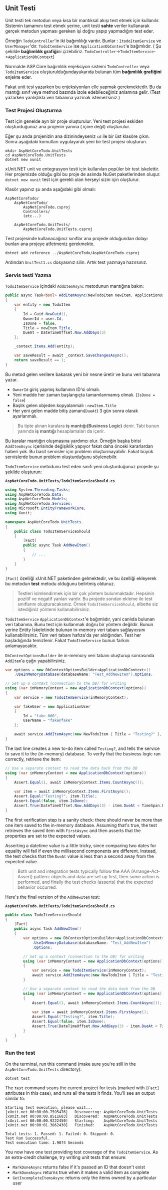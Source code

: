 ## Unit Testi

Unit testi tek metodun veya kısa bir mantıksal akışı test etmek için kullanılır. Sistemin tamamını test etmek yerine, unit testi **sahte** veriler kullanarak gerçek metodun yapması gereken işi doğru yapıp yapmadığını test eder.

Örneğin `TodoController`'in iki bağımlılığı vardır. Bunlar : `ItodoItemService` ve `UserManager`'dır. `TodoItemService` ise `ApplicationDbContext`'e bağımlıdır. ( Şu şekilde **bağlımlılık grafiği**ni çizebiliriz. `TodoController`->`TodoItemService`->`ApplicationDbContext`)

Normalde ASP.Core bağımlılık enjeksiyon sistemi `TodoController` veya `TodoItemService` oluşturulduğundayukarıda bulunan tüm **bağımlılık grafiğini** enjekte eder.

Fakat unit tesi yazarken bu enjeksiyonları elle yapmak gerekmektedir. Bu da mantığı sınıf veya method bazında izole edebileceğiniz anlamına gelir. (Test yazarken yanlışlıkla veri tabanına yazmak istemezsiniz.)

### Test Projesi Oluşturma

Test için genelde ayrı bir proje oluşturulur. Yeni test projesi eskiden oluşturduğunuz ana projenin yanına ( içine değil) oluşturulur.

Eğer şu anda projenizin ana dizinindeyseniz `cd` ile bir üst klasöre çıkın. Sonra aşağıdaki komutları uygulayarak yeni bir test projesi oluşturun.

```
mkdir AspNetCoreTodo.UnitTests
cd AspNetCoreTodo.UnitTests
dotnet new xunit
```

xUnit.NET unit ve entegrasyon testi için kullanılan popüler bir test iskelettir. Her projemizde olduğu gibi bu proje de aslında NuGet paketlerinden oluşur. `dotnet new xunit` test için gerekli olan herşeyi sizin için oluşturur.

Klasör yapınız şu anda aşağıdaki gibi olmalı:

```
AspNetCoreTodo/
    AspNetCoreTodo/
        AspNetCoreTodo.csproj
        Controllers/
        (etc...)

    AspNetCoreTodo.UnitTests/
        AspNetCoreTodo.UnitTests.csproj
```

Test projesinde kullanacağınız sınıflar ana projede olduğundan dolayı bunları ana projeye atfetmeniz gerekmekte.

```
dotnet add reference ../AspNetCoreTodo/AspNetCoreTodo.csproj
```

Ardından `UnitTest1.cs` dosyasınız silin. Artık test yazmaya hazırsınız.

### Servis testi Yazma

`TodoItemService` içindeki `AddItemAsync` metodunun mantığına bakın:

```csharp
public async Task<bool> AddItemAsync(NewTodoItem newItem, ApplicationUser user)
{
    var entity = new TodoItem
    {
        Id = Guid.NewGuid(),
        OwnerId = user.Id,
        IsDone = false,
        Title = newItem.Title,
        DueAt = DateTimeOffset.Now.AddDays(3)
    };

    _context.Items.Add(entity);

    var saveResult = await _context.SaveChangesAsync();
    return saveResult == 1;
}
```
Bu metod gelen verilere bakarak yeni bir nesne üretir ve bunu veri tabanına yazar.

* `OwnerId` giriş yapmış kullanının ID'si olmalı.
* Yeni madde her zaman başlangıçta tamamlanmamış olmalı. (`IsDone = false`)
* Başlık gelen objeden kopyalanmalı : `newItem.Title`
* Her yeni gelen madde bitiş zamanı(`DueAt`) 3 gün sonra olarak ayarlanmalı.

> Bu tipte alınan karalara **iş mantığı(Business Logic)** denir. Tabi bunun yanında **iş mantığı** hesaplamaları da içerir.

Bu karalar mantığın oluşmasına yardımcı olur. Örneğin başka birisi `AddItemAsync` içerisinde değişiklik yapıyor fakat daha önceki kararlardan haberi yok. Bu basit servisler için problem oluşturmayabilir. Fakat büyük servislerde bunun problem oluşturduğunu söylenebilir.

`TodoItemService` metodunu test eden sınıfı yeni oluşturduğunuz projede şu şekilde oluşturun: 

**`AspNetCoreTodo.UnitTests/TodoItemServiceShould.cs`**

```csharp
using System.Threading.Tasks;
using AspNetCoreTodo.Data;
using AspNetCoreTodo.Models;
using AspNetCoreTodo.Services;
using Microsoft.EntityFrameworkCore;
using Xunit;

namespace AspNetCoreTodo.UnitTests
{
    public class TodoItemServiceShould
    {
        [Fact]
        public async Task AddNewItem()
        {
            // ...
        }
    }
}
```

`[Fact]` özelliği xUnit.NET paketinden gelmektedir, ve bu özelliği ekleyerek bu metodun **test** metodu olduğunu belirtmiş oldunuz.

> Testleri isimlendirmek için bir çok yöntem bulunmaktadır. Hepsinin pozitif ve negatif yanları vardır. Bu projede sondan ekleme ile test sınıflarını oluşturacaksınız. Örnek `TodoItemServiceShould`, elbette siz istediğiniz yöntemi kullanabilirsiniz.

`TodoItemService` `ApplicationDbContext`'e bağımlıdır, yani canlıda bulunan veri tabanına. Bunu test için kullanmak doğru bir yöntem değildir. Bunun yerine Entity İskeletinde bulunan in-memory veri tabanı sağlayıcısını kullanabilirsiniz. Tüm veri tabanı hafıza'da yer aldığından. Test her başladığında temizlenir. Fakat `TodoItemService` bunun farkını anlamayacaktır.

`DbContextOptionsBuilder` ile in-memory veri tabanı oluşturup sonrasında `AddItem`'a çağrı yapabilirsiniz.

```csharp
var options = new DbContextOptionsBuilder<ApplicationDbContext>()
    .UseInMemoryDatabase(databaseName: "Test_AddNewItem").Options;

// Set up a context (connection to the DB) for writing
using (var inMemoryContext = new ApplicationDbContext(options))
{
    var service = new TodoItemService(inMemoryContext);

    var fakeUser = new ApplicationUser
    {
        Id = "fake-000",
        UserName = "fake@fake"
    };

    await service.AddItemAsync(new NewTodoItem { Title = "Testing?" }, fakeUser);
}
```

The last line creates a new to-do item called `Testing?`, and tells the service to save it to the (in-memory) database. To verify that the business logic ran correctly, retrieve the item:

```csharp
// Use a separate context to read the data back from the DB
using (var inMemoryContext = new ApplicationDbContext(options))
{
    Assert.Equal(1, await inMemoryContext.Items.CountAsync());
    
    var item = await inMemoryContext.Items.FirstAsync();
    Assert.Equal("Testing?", item.Title);
    Assert.Equal(false, item.IsDone);
    Assert.True(DateTimeOffset.Now.AddDays(3) - item.DueAt < TimeSpan.FromSeconds(1));
}
```

The first verification step is a sanity check: there should never be more than one item saved to the in-memory database. Assuming that's true, the test retrieves the saved item with `FirstAsync` and then asserts that the properties are set to the expected values.

Asserting a datetime value is a little tricky, since comparing two dates for equality will fail if even the millisecond components are different. Instead, the test checks that the `DueAt` value is less than a second away from the expected value.

> Both unit and integration tests typically follow the AAA (Arrange-Act-Assert) pattern: objects and data are set up first, then some action is performed, and finally the test checks (asserts) that the expected behavior occurred.

Here's the final version of the `AddNewItem` test:

**`AspNetCoreTodo.UnitTests/TodoItemServiceShould.cs`**

```csharp
public class TodoItemServiceShould
{
    [Fact]
    public async Task AddNewItem()
    {
        var options = new DbContextOptionsBuilder<ApplicationDbContext>()
            .UseInMemoryDatabase(databaseName: "Test_AddNewItem")
            .Options;

        // Set up a context (connection to the DB) for writing
        using (var inMemoryContext = new ApplicationDbContext(options))
        {
            var service = new TodoItemService(inMemoryContext);
            await service.AddItemAsync(new NewTodoItem { Title = "Testing?" }, null);
        }

        // Use a separate context to read the data back from the DB
        using (var inMemoryContext = new ApplicationDbContext(options))
        {
            Assert.Equal(1, await inMemoryContext.Items.CountAsync());
            
            var item = await inMemoryContext.Items.FirstAsync();
            Assert.Equal("Testing?", item.Title);
            Assert.Equal(false, item.IsDone);
            Assert.True(DateTimeOffset.Now.AddDays(3) - item.DueAt < TimeSpan.FromSeconds(1));
        }
    }
}
```

### Run the test

On the terminal, run this command (make sure you're still in the `AspNetCoreTodo.UnitTests` directory):

```
dotnet test
```

The `test` command scans the current project for tests (marked with `[Fact]` attributes in this case), and runs all the tests it finds. You'll see an output similar to:

```
Starting test execution, please wait...
[xUnit.net 00:00:00.7595476]   Discovering: AspNetCoreTodo.UnitTests
[xUnit.net 00:00:00.8511683]   Discovered:  AspNetCoreTodo.UnitTests
[xUnit.net 00:00:00.9222450]   Starting:    AspNetCoreTodo.UnitTests
[xUnit.net 00:00:01.3862430]   Finished:    AspNetCoreTodo.UnitTests

Total tests: 1. Passed: 1. Failed: 0. Skipped: 0.
Test Run Successful.
Test execution time: 1.9074 Seconds
```

You now have one test providing test coverage of the `TodoItemService`. As an extra-credit challenge, try writing unit tests that ensure:

* `MarkDoneAsync` returns false if it's passed an ID that doesn't exist
* `MarkDoneAsync` returns true when it makes a valid item as complete
* `GetIncompleteItemsAsync` returns only the items owned by a particular user
